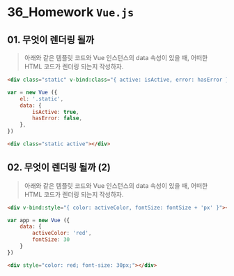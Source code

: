 # 36_Homework	`Vue.js`
## 01. 무엇이 렌더링 될까

> 아래와 같은 템플릿 코드와 Vue 인스턴스의 data 속성이 있을 때, 어떠한 HTML 코드가 렌더링 되는지 작성하자.

```html
<div class="static" v-bind:class="{ active: isActive, error: hasError }"></div>
```

```javascript
var = new Vue ({
    el: '.static',
    data: {
        isActive: true,
        hasError: false,
    },
})
```

```html
<div class="static active"></div>
```



## 02. 무엇이 렌더링 될까 (2)

> 아래와 같은 템플릿 코드와 Vue 인스턴스의 data 속성이 있을 때, 어떠한 HTML 코드가 렌더링 되는지 작성하자.

```html
<div v-bind:style="{ color: activeColor, fontSize: fontSize + 'px' }"></div>
```

```javascript
var app = new Vue ({
    data: {
        activeColor: 'red',
        fontSize: 30
    }
})
```

```html
<div style="color: red; font-size: 30px;"></div>
```

